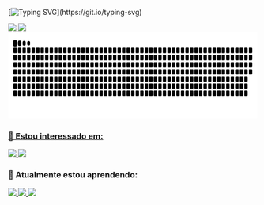 [![Typing SVG](https://readme-typing-svg.demolab.com?font=Mulish&size=30&pause=1000&color=19F73B&width=600&lines=E+ai+blz%2C+meu+nome+e+Gladson.;Seja+bem+vindo+ao+meu+perfil+Github.)](https://git.io/typing-svg) 
  
 <div> 
   <a href="https://github.com/gladson"> 
   <img height="180em" src="https://github-readme-stats.vercel.app/api?username=gladson&show_icons=true&theme=dracula&include_all_commits=true&count_private=true"/> 
   <img height="180em" src="https://github-readme-stats.vercel.app/api/top-langs/?username=gladson&layout=compact&langs_count=7&theme=dracula&count_private=true"/> 
   <img height="173em" src="https://raw.githubusercontent.com/gladson/gladson/main/github-gladson-contribution.svg"/> 
 </div> 
  
  
   ### 👀 Estou interessado em: 
   <a href="https://www.linkedin.com/in/gladson-s-brito/"> 
     <img height="30em" src="https://img.shields.io/badge/LinkedIn-0077B5?style=for-the-badge&logo=linkedin&logoColor=white"/> 
   </a> 
   <a href="https://github.com/gladson/"> 
     <img height="30em" src="https://img.shields.io/badge/GitHub-100000?style=for-the-badge&logo=github&logoColor=white"/> 
   </a> 
  
   ### 🌱 Atualmente estou aprendendo: 
   <a href="#"> 
     <img height="30em" src="https://img.shields.io/badge/Go-00ADD8?style=for-the-badge&logo=go&logoColor=white"/> 
   </a> 
   <a href="#"> 
     <img height="30em" src="https://img.shields.io/badge/Rust-100000?style=for-the-badge&logo=rust&logoColor=white"/> 
   </a> 
   <a href="#"> 
     <img height="30em" src="https://img.shields.io/badge/Elixir-4B275F?style=for-the-badge&logo=elixir&logoColor=white"/> 
   </a> 
 <!---   
   ### 💞️ Estou procurando colaborar em: 
   <a href="url">link text</a> 
    
   ### 📫 Como chegar até mim: 
   <a href="url">link text</a> 
  
  
 gladson/gladson is a ✨ special ✨ repository because its `README.md` (this file) appears on your GitHub profile. 
 You can click the Preview link to take a look at your changes. 
 --->